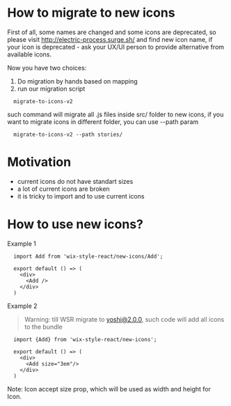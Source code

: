 # How to migrate to new icons

First of all, some names are changed and some icons are deprecated, so please visit http://electric-process.surge.sh/ and find new icon name, if your icon is deprecated - ask your UX/UI person to provide alternative from available icons.

Now you have two choices:
1) Do migration by hands based on mapping
2) run our migration script
```
  migrate-to-icons-v2
```
such command will migrate all .js files inside src/ folder to new icons,
if you want to migrate icons in different folder, you can use --path param
```
  migrate-to-icons-v2 --path stories/
```

# Motivation

* current icons do not have standart sizes
* a lot of current icons are broken
* it is tricky to import and to use current icons

# How to use new icons?

Example 1
```
  import Add from 'wix-style-react/new-icons/Add';

  export default () => (
    <div>
      <Add />
    </div>
  )
```

Example 2
> Warning: till WSR migrate to yoshi@2.0.0, such code will add all icons to the bundle

```
  import {Add} from 'wix-style-react/new-icons';

  export default () => (
    <div>
      <Add size="3em"/>
    </div>
  )
```

Note: Icon accept size prop, which will be used as width and height for Icon.

